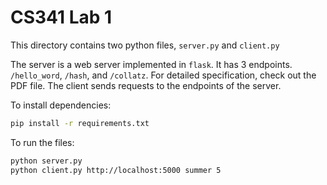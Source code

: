 # CS341 Lab 1

This directory contains two python files, `server.py` and `client.py`

The server is a web server implemented in `flask`. It has 3 endpoints. `/hello_word`, `/hash`, and `/collatz`. For detailed specification, check out the PDF file.
The client sends requests to the endpoints of the server.

To install dependencies:
```bash
pip install -r requirements.txt
```

To run the files:
```bash
python server.py
python client.py http://localhost:5000 summer 5
```
